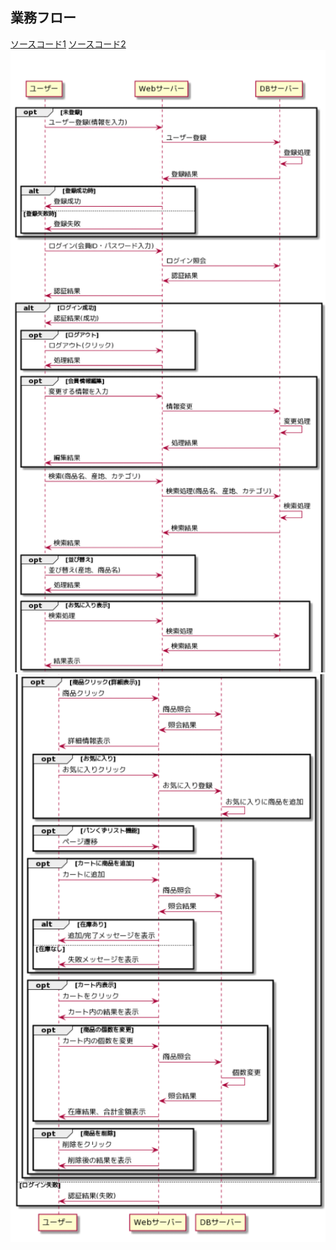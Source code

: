 ## 業務フロー
[ソースコード1](https://github.com/Aso2101122/coffeeEC/blob/main/02_%E6%A5%AD%E5%8B%99%E3%83%95%E3%83%AD%E3%83%BC/flow_01.md)
[ソースコード2](./flow2.md)
<img src="./img/業務フロー1.png" width="690">
<img src="./img/業務フロー2.png" width="700">
